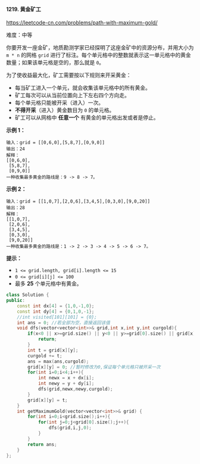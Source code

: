 #### 1219. 黄金矿工

https://leetcode-cn.com/problems/path-with-maximum-gold/

难度：中等

你要开发一座金矿，地质勘测学家已经探明了这座金矿中的资源分布，并用大小为 `m * n` 的网格 `grid` 进行了标注。每个单元格中的整数就表示这一单元格中的黄金数量；如果该单元格是空的，那么就是 `0`。

为了使收益最大化，矿工需要按以下规则来开采黄金：

- 每当矿工进入一个单元，就会收集该单元格中的所有黄金。
- 矿工每次可以从当前位置向上下左右四个方向走。
- 每个单元格只能被开采（进入）一次。
- **不得开采**（进入）黄金数目为 `0` 的单元格。
- 矿工可以从网格中 **任意一个** 有黄金的单元格出发或者是停止。

 

**示例 1：**

```
输入：grid = [[0,6,0],[5,8,7],[0,9,0]]
输出：24
解释：
[[0,6,0],
 [5,8,7],
 [0,9,0]]
一种收集最多黄金的路线是：9 -> 8 -> 7。
```

**示例 2：**

```
输入：grid = [[1,0,7],[2,0,6],[3,4,5],[0,3,0],[9,0,20]]
输出：28
解释：
[[1,0,7],
 [2,0,6],
 [3,4,5],
 [0,3,0],
 [9,0,20]]
一种收集最多黄金的路线是：1 -> 2 -> 3 -> 4 -> 5 -> 6 -> 7。
```

 

**提示：**

- `1 <= grid.length, grid[i].length <= 15`
- `0 <= grid[i][j] <= 100`
- 最多 **25** 个单元格中有黄金。



```c++
class Solution {
public:
    const int dx[4] = {1,0,-1,0};
    const int dy[4] = {0,1,0,-1};
    //int visited[101][101] = {0};
    int ans = 0; //若全部为空，直接返回该值
    void dfs(vector<vector<int>>& grid,int x,int y,int curgold){
        if(x<0 || x>=grid.size() || y<0 || y>=grid[0].size() || grid[x][y]==0){
            return;
        }
        int t = grid[x][y];
        curgold += t;
        ans = max(ans,curgold);
        grid[x][y] = 0; //暂时修改为0,保证每个单元格只被开采一次
        for(int i=0;i<4;i++){
            int newx = x + dx[i];
            int newy = y + dy[i];
            dfs(grid,newx,newy,curgold);
        }
        grid[x][y] = t;
    }
    int getMaximumGold(vector<vector<int>>& grid) {
        for(int i=0;i<grid.size();i++){
            for(int j=0;j<grid[0].size();j++){
                dfs(grid,i,j,0);
            }
        }
        return ans;
    }
};
```

